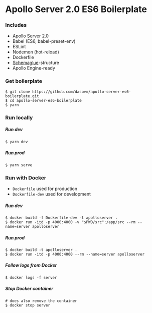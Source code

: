 # Apollo Server 2.0 ES6 Boilerplate

### Includes
- Apollo Server 2.0
- Babel (ES6, babel-preset-env)
- ESLint
- Nodemon (hot-reload)
- Dockerfile
- [Schemaglue](https://github.com/nicolasdao/schemaglue)-structure
- Apollo Engine-ready

### Get boilerplate
```shell
$ git clone https://github.com/dasovm/apollo-server-es6-boilerplate.git
$ cd apollo-server-es6-boilerplate
$ yarn
```

### Run locally

##### Run dev
```shell
$ yarn dev
```

##### Run prod
```shell
$ yarn serve
```

### Run with Docker
* `Dockerfile` used for production
* `Dockerfile-dev` used for development

##### Run dev
```shell
$ docker build -f Dockerfile-dev -t apolloserver .
$ docker run -itd -p 4000:4000 -v "$PWD/src":/app/src --rm --name=server apolloserver
```

##### Run prod
```shell
$ docker build -t apolloserver .
$ docker run -itd -p 4000:4000 --rm --name=server apolloserver
```

##### Follow logs from Docker
```shell
$ docker logs -f server
```

##### Stop Docker container
```shell
# does also remove the container
$ docker stop server
```
